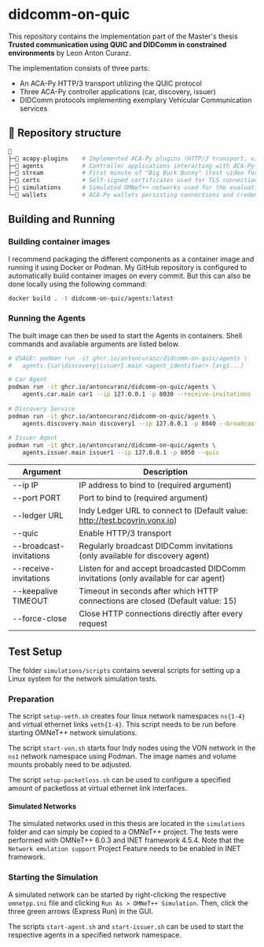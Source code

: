 didcomm-on-quic
===

This repository contains the implementation part of the Master's thesis **Trusted communication using QUIC and DIDComm in constrained environments** by Leon Anton Curanz.

The implementation consists of three parts:
- An ACA-Py HTTP/3 transport utilizing the QUIC protocol
- Three ACA-Py controller applications (car, discovery, issuer)
- DIDComm protocols implementing exemplary Vehicular Communication services

## 📂 Repository structure

```sh
📁
├─📁 acapy-plugins    # Implemented ACA-Py plugins (HTTP/3 transport, videostreaming and filesharing DIDComm protocols)
├─📁 agents           # Controller applications interacting with ACA-Py (car, discovery, issuer)
├─📁 stream           # First minute of "Big Buck Bunny" (test video for videostreaming use case)
├─📁 certs            # Self-signed certificates used for TLS connections
├─📁 simulations      # Simulated OMNeT++ networks used for the evaluation
└─📁 wallets          # ACA-Py wallets persisting connections and credentials
```

## Building and Running

### Building container images

I recommend packaging the different components as a container image and running it using Docker or Podman.
My GitHub repository is configured to automatically build container images on every commit.
But this can also be done locally using the following command:

```sh
docker build . -t didcomm-on-quic/agents:latest
```

### Running the Agents

The built image can then be used to start the Agents in containers.
Shell commands and available arguments are listed below.

```sh
# USAGE: podman run -it ghcr.io/antoncuranz/didcomm-on-quic/agents \
#   agents.{car|discovery|issuer}.main <agent_identifier> [args...]

# Car Agent
podman run -it ghcr.io/antoncuranz/didcomm-on-quic/agents \
    agents.car.main car1 --ip 127.0.0.1 -p 8030 --receive-invitations --quic
    
# Discovery Service
podman run -it ghcr.io/antoncuranz/didcomm-on-quic/agents \
    agents.discovery.main discovery1 --ip 127.0.0.1 -p 8040 --broadcast-invitations --quic
    
# Issuer Agent
podman run -it ghcr.io/antoncuranz/didcomm-on-quic/agents \
    agents.issuer.main issuer1 --ip 127.0.0.1 -p 8050 --quic
```

| Argument                | Description                                                                          |
|-------------------------|--------------------------------------------------------------------------------------|
| --ip IP                 | IP address to bind to (required argument)                                            |
| --port PORT             | Port to bind to (required argument)                                                  |
| --ledger URL            | Indy Ledger URL to connect to (Default value: http://test.bcovrin.vonx.io)           |
| --quic                  | Enable HTTP/3 transport                                                              |
| --broadcast-invitations | Regularly broadcast DIDComm invitations (only available for discovery agent)         |
| --receive-invitations   | Listen for and accept broadcasted DIDComm invitations (only available for car agent) |
| --keepalive TIMEOUT     | Timeout in seconds after which HTTP connections are closed (Default value: 15)       |
| --force-close           | Close HTTP connections directly after every request                                  |

## Test Setup

The folder `simulations/scripts` contains several scripts for setting up a Linux system for the network simulation tests.

### Preparation

The script `setup-veth.sh` creates four linux network namespaces `ns{1-4}` and virtual ethernet links `veth{1-4}`.
This script needs to be run before starting OMNeT++ network simulations.

The script `start-von.sh` starts four Indy nodes using the VON network in the `ns1` network namespace using Podman.
The image names and volume mounts probably need to be adjusted.

The script `setup-packetloss.sh` can be used to configure a specified amount of packetloss at virtual ethernet link interfaces.

#### Simulated Networks

The simulated networks used in this thesis are located in the `simulations` folder and can simply be copied to a OMNeT++ project.
The tests were performed with OMNeT++ 6.0.3 and INET framework 4.5.4.
Note that the `Network emulation support` Project Feature needs to be enabled in INET framework.

### Starting the Simulation

A simulated network can be started by right-clicking the respective `omnetpp.ini` file and clicking `Run As > OMNeT++ Simulation`. Then, click the three green arrows (Express Run) in the GUI.

The scripts `start-agent.sh` and `start-issuer.sh` can be used to start the respective agents in a specified network namespace.

